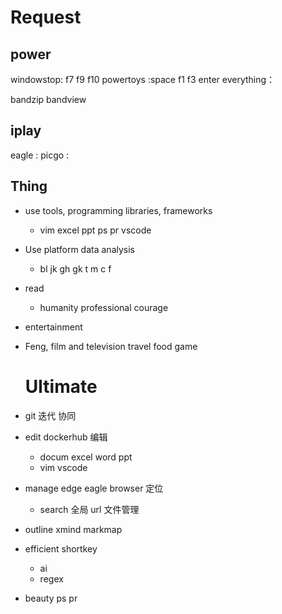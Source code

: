 # Request

## power

windowstop:   f7 f9 f10
powertoys :space f1 f3 enter
everything： 

bandzip bandview

## iplay

 eagle :
 picgo :

## Thing

- use tools, programming libraries, frameworks
  
  - vim  excel ppt ps pr vscode

- Use platform data analysis
  
  - bl  jk gh gk  t m c f 

- read
  
  - humanity professional courage

- entertainment

- Feng, film and television travel food game
  
  # Ultimate

- git 迭代 协同 

- edit     dockerhub  编辑
  
  - docum  excel word ppt
  - vim  vscode

- manage  edge eagle browser 定位
  
  - search  全局  url  文件管理

- outline  xmind   markmap

- efficient  shortkey  
  
  - ai
  - regex

- beauty   ps pr